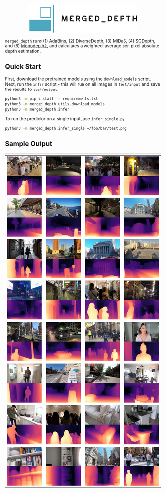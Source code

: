 <p align="center">
  <img height="90" src=".logo/logo.png"/>  
</p>

`merged_depth` runs (1) [AdaBins](https://github.com/shariqfarooq123/AdaBins), (2) [DiverseDepth](https://github.com/YvanYin/DiverseDepth), (3) [MiDaS](https://github.com/intel-isl/MiDaS), (4) [SGDepth](https://github.com/ifnspaml/SGDepth), and (5) [Monodepth2](https://github.com/nianticlabs/monodepth2), and calculates a weighted-average per-pixel absolute depth estimation.

## Quick Start

First, download the pretrained models using the `download_models` script. Next, run the `infer` script - this will run on all images in `test/input` and save the results to `test/output`. 

```bash
python3 -m pip install -r requirements.txt
python3 -m merged_depth.utils.download_models
python3 -m merged_depth.infer
```

To run the predictor on a single input, use `infer_single.py`

```bash
python3 -m merged_depth.infer_single ~/foo/bar/test.png
```

## Sample Output

| <!-- -->                       | <!-- -->                        | <!-- -->                        | <!-- -->                        |
:-------------------------------:|:-------------------------------:|:-------------------------------:|:-------------------------------:|
![](./test/output/00_depth.png)  | ![](./test/output/01_depth.png) | ![](./test/output/05_depth.png) | ![](./test/output/06_depth.png) |
![](./test/output/07_depth.png)  | ![](./test/output/08_depth.png) | ![](./test/output/10_depth.png) | ![](./test/output/12_depth.png) |
![](./test/output/13_depth.png)  | ![](./test/output/16_depth.png) | ![](./test/output/17_depth.png) | ![](./test/output/18_depth.png) |
![](./test/output/23_depth.png)  | ![](./test/output/20_depth.png) | ![](./test/output/25_depth.png) | ![](./test/output/27_depth.png) |
![](./test/output/28_depth.png)  | ![](./test/output/29_depth.png) | ![](./test/output/30_depth.png) | ![](./test/output/31_depth.png) |
![](./test/output/32_depth.png)  | ![](./test/output/33_depth.png) | ![](./test/output/34_depth.png) | ![](./test/output/36_depth.png) |
![](./test/output/37_depth.png)  | ![](./test/output/39_depth.png) | ![](./test/output/40_depth.png) | ![](./test/output/42_depth.png) |
![](./test/output/43_depth.png)  | ![](./test/output/45_depth.png) | ![](./test/output/47_depth.png) | ![](./test/output/49_depth.png) |
